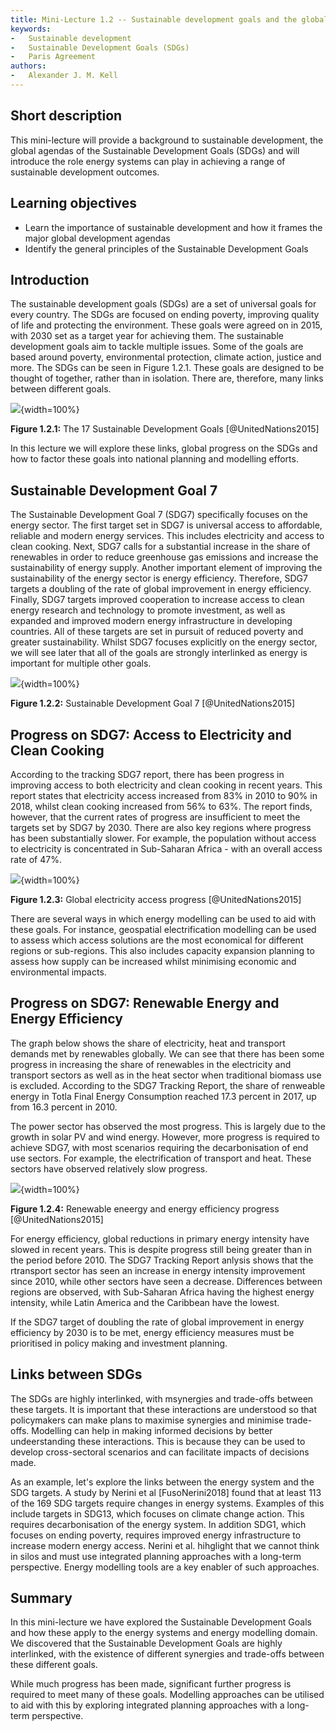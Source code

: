```yaml
---
title: Mini-Lecture 1.2 -- Sustainable development goals and the global climate agenda. 
keywords:
-   Sustainable development
-   Sustainable Development Goals (SDGs)
-   Paris Agreement
authors:
-   Alexander J. M. Kell
---
```


## Short description

This mini-lecture will provide a background to sustainable development,
the global agendas of the Sustainable Development Goals (SDGs) and will introduce the role energy systems can play in achieving a range of sustainable development outcomes.

## Learning objectives

-   Learn the importance of sustainable development and how it frames
    the major global development agendas
-   Identify the general principles of the Sustainable Development Goals

## Introduction

The sustainable development goals (SDGs) are a set of universal goals for every country. The SDGs are focused on ending poverty, improving quality of life and protecting the environment. These goals were agreed on in 2015, with 2030 set as a target year for achieving them. The sustainable development goals aim to tackle multiple issues. Some of the goals are based around poverty, environmental protection, climate action, justice and more. The SDGs can be seen in Figure 1.2.1. These goals are designed to be thought of together, rather than in isolation. There are, therefore, many links between different goals. 

![](assets/Fig_1.2.1.png){width=100%}

**Figure 1.2.1:** The 17 Sustainable Development Goals
[@UnitedNations2015]

In this lecture we will explore these links, global progress on the SDGs and how to factor these goals into national planning and modelling efforts.

## Sustainable Development Goal 7

The Sustainable Development Goal 7 (SDG7) specifically focuses on the energy sector. The first target set in SDG7 is universal access to affordable, reliable and modern energy services. This includes electricity and access to clean cooking. Next, SDG7 calls for a substantial increase in the share of renewables in order to reduce greenhouse gas emissions and increase the sustainability of energy supply. Another important element of improving the sustainability of the energy sector is energy efficiency. Therefore, SDG7 targets a doubling of the rate of global improvement in energy efficiency. Finally, SDG7 targets improved cooperation to increase access to clean energy research and technology to promote investment, as well as expanded and improved modern energy infrastructure in developing countries. All of these targets are set in pursuit of reduced poverty and greater sustainability. Whilst SDG7 focuses explicitly on the energy sector, we will see later that all of the goals are strongly interlinked as energy is important for multiple other goals.

![](assets/Fig_1.2.2.png){width=100%}

**Figure 1.2.2:** Sustainable Development Goal 7
[@UnitedNations2015]

## Progress on SDG7: Access to Electricity and Clean Cooking

According to the tracking SDG7 report, there has been progress in improving access to both electricity and clean cooking in recent years. This report states that electricity access increased from 83% in 2010 to 90% in 2018, whilst clean cooking increased from 56% to 63%. The report finds, however, that the current rates of progress are insufficient to meet the targets set by SDG7 by 2030. There are also key regions where progress has been substantially slower. For example, the population without access to electricity is concentrated in Sub-Saharan Africa - with an overall access rate of 47%. 

![](assets/Fig_1.2.3.png){width=100%}

**Figure 1.2.3:** Global electricity access progress
[@UnitedNations2015]

There are several ways in which energy modelling can be used to aid with these goals. For instance, geospatial electrification modelling can be used to assess which access solutions are the most economical for different regions or sub-regions. This also includes capacity expansion planning to assess how supply can be increased whilst minimising economic and environmental impacts.

## Progress on SDG7: Renewable Energy and Energy Efficiency

The graph below shows the share of electricity, heat and transport demands met by renewables globally. We can see that there has been some progress in increasing the share of renewables in the electricity and transport sectors as well as in the heat sector when traditional biomass use is excluded. According to the SDG7 Tracking Report, the share of renweable energy in Totla Final Energy Consumption reached 17.3 percent in 2017, up from 16.3 percent in 2010. 

The power sector has observed the most progress. This is largely due to the growth in solar PV and wind energy. However, more progress is required to achieve SDG7, with most scenarios requiring the decarbonisation of end use sectors. For example, the electrification of transport and heat. These sectors have observed relatively slow progress.

![](assets/Fig_1.2.4.png){width=100%}

**Figure 1.2.4:** Renewable eneergy and energy efficiency progress
[@UnitedNations2015]


For energy efficiency, global reductions in primary energy intensity have slowed in recent years. This is despite progress still being greater than in the period before 2010. The SDG7 Tracking Report anlysis shows that the rtransport sector has seen an increase in energy intensity improvement since 2010, while other sectors have seen a decrease. Differences between regions are observed, with Sub-Saharan Africa having the highest energy intensity, while Latin America and the Caribbean have the lowest. 

If the SDG7 target of doubling the rate of global improvement in energy efficiency by 2030 is to be met, energy efficiency measures must be prioritised in policy making and investment planning. 

## Links between SDGs

The SDGs are highly interlinked, with msynergies and trade-offs between these targets. It is important that these interactions are understood so that policymakers can make plans to maximise synergies and minimise trade-offs. Modelling can help in making informed decisions by better undeerstanding these interactions. This is because they can be used to develop cross-sectoral scenarios and can facilitate impacts of decisions made. 

As an example, let's explore the links between the energy system and the SDG targets. A study by Nerini et al [FusoNerini2018] found that at least 113 of the 169 SDG targets require changes in energy systems. Examples of this include targets in SDG13, which focuses on climate change action. This requires decarbonisation of the energy system. In addition SDG1, which focuses on ending poverty, requires improved energy infrastructure to increase modern energy access. Nerini et al. hihglight that we cannot think in silos and must use integrated planning approaches with a long-term perspective. Energy modelling tools are a key enabler of such approaches.

## Summary

In this mini-lecture we have explored the Sustainable Development Goals and how these apply to the energy systems and energy modelling domain. We discovered that the Sustainable Development Goals are highly interlinked, with the existence of different synergies and trade-offs between these different goals.

While much progress has been made, significant further progress is required to meet many of these goals. Modelling approaches can be utilised to aid with this by exploring integrated planning approaches with a long-term perspective.
